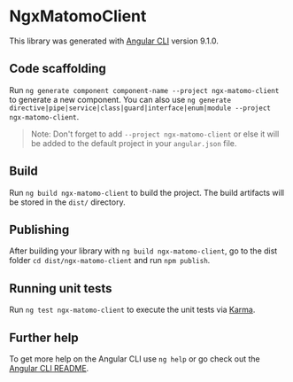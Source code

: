 # NgxMatomoClient

This library was generated with [Angular CLI](https://github.com/angular/angular-cli) version 9.1.0.

## Code scaffolding

Run `ng generate component component-name --project ngx-matomo-client` to generate a new component. You can also use `ng generate directive|pipe|service|class|guard|interface|enum|module --project ngx-matomo-client`.
> Note: Don't forget to add `--project ngx-matomo-client` or else it will be added to the default project in your `angular.json` file. 

## Build

Run `ng build ngx-matomo-client` to build the project. The build artifacts will be stored in the `dist/` directory.

## Publishing

After building your library with `ng build ngx-matomo-client`, go to the dist folder `cd dist/ngx-matomo-client` and run `npm publish`.

## Running unit tests

Run `ng test ngx-matomo-client` to execute the unit tests via [Karma](https://karma-runner.github.io).

## Further help

To get more help on the Angular CLI use `ng help` or go check out the [Angular CLI README](https://github.com/angular/angular-cli/blob/master/README.md).
